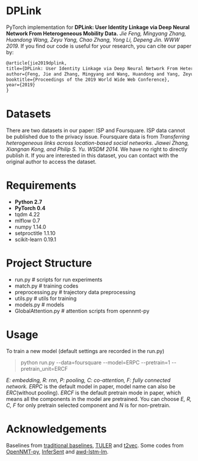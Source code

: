# DPLink

PyTorch implementation  for **DPLink: User Identity Linkage via Deep Neural Network From Heterogeneous Mobility Data.** *Jie Feng, Mingyang Zhang, Huandong Wang, Zeyu Yang, Chao Zhang, Yong Li, Depeng Jin. WWW 2019.* If you find our code is useful for your research, you can cite our paper by:
```latex
@article{jie2019dplink,
title={DPLink: User Identity Linkage via Deep Neural Network From Heterogeneous Mobility Data},
author={Feng, Jie and Zhang, Mingyang and Wang, Huandong and Yang, Zeyu and Zhang, Chao and Li, Yong and Jin, Depeng},
booktitle={Proceedings of the 2019 World Wide Web Conference},
year={2019}
}
```

# Datasets
There are two datasets in our paper: ISP and Foursquare. ISP data cannot be published due to the privacy issue. Foursquare data is from *Transferring heterogeneous links across location-based social networks.  Jiawei Zhang, Xiangnan Kong, and Philip S. Yu. WSDM 2014.* We have no right to directly publish it. If you are interested in this dataset, you can contact with the original author to access the dataset.

# Requirements
- **Python 2.7**
- **PyTorch 0.4**
- tqdm 4.22
- mlflow 0.7
- numpy 1.14.0
- setproctitle 1.1.10
- scikit-learn 0.19.1

# Project Structure
- run.py # scripts for run experiments
- match.py # training codes
- preprocessing.py # trajectory data preprocessing
- utils.py # utils for training
- models.py # models
- GlobalAttention.py # attention scripts from opennmt-py

# Usage
To train a new model (default settings are recorded in the run.py)

> python run.py --data=foursquare --model=ERPC --pretrain=1 --pretrain_unit=ERCF

*E: embedding, R: rnn, P: pooling, C: co-attention, F: fully connected network.* *ERPC* is the default model in paper, model name can also be *ERC*(without pooling). *ERCF* is the default pretrain mode in paper, which means all the components in the model are pretrained. You can choose *E, R, C, F* for only pretrain selected component and *N* is for non-pretrain.

# Acknowledgements
Baselines from [traditional baselines](https://github.com/whd14/De-anonymization-of-Mobility-Trajectories), [TULER](https://github.com/gcooq/TUL) and [t2vec](https://github.com/boathit/t2vec). Some codes from [OpenNMT-py](https://github.com/OpenNMT/OpenNMT-py), [InferSent](https://github.com/facebookresearch/InferSent) and [awd-lstm-lm](https://github.com/salesforce/awd-lstm-lm).
